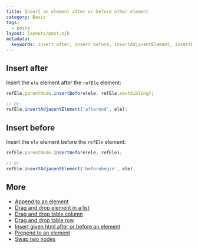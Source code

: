 ```yaml
---
title: Insert an element after or before other element
category: Basic
tags:
  - posts
layout: layouts/post.njk
metadata:
  keywords: insert after, insert before, insertAdjacentElement, insertBefore, nextSibling
---
```


## Insert after

Insert the `ele` element after the `refEle` element:

```js
refEle.parentNode.insertBefore(ele, refEle.nextSibling);

// Or
refEle.insertAdjacentElement('afterend', ele);
```

## Insert before

Insert the `ele` element before the `refEle` element:

```js
refEle.parentNode.insertBefore(ele, refEle);

// Or
refEle.insertAdjacentElement('beforebegin', ele);
```

## More

* [Append to an element](/append-to-an-element)
* [Drag and drop element in a list](/drag-and-drop-element-in-a-list)
* [Drag and drop table column](/drag-and-drop-table-column)
* [Drag and drop table row](/drag-and-drop-table-row)
* [Insert given html after or before an element](/insert-given-html-after-or-before-an-element)
* [Prepend to an element](/prepend-to-an-element)
* [Swap two nodes](/swap-two-nodes)